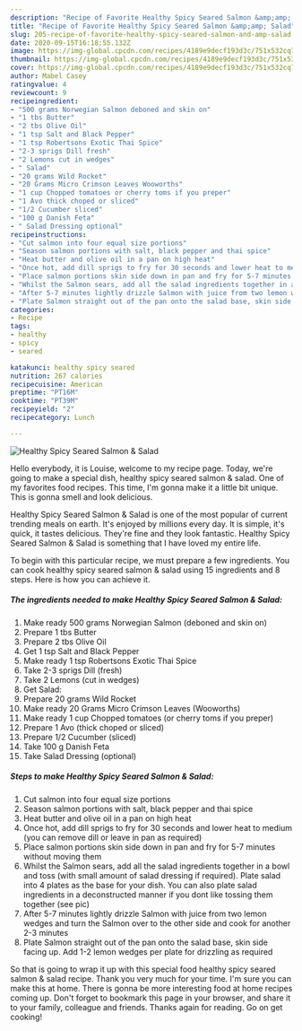 ```yaml
---
description: "Recipe of Favorite Healthy Spicy Seared Salmon &amp;amp; Salad"
title: "Recipe of Favorite Healthy Spicy Seared Salmon &amp;amp; Salad"
slug: 205-recipe-of-favorite-healthy-spicy-seared-salmon-and-amp-salad
date: 2020-09-15T16:18:55.132Z
image: https://img-global.cpcdn.com/recipes/4189e9decf193d3c/751x532cq70/healthy-spicy-seared-salmon-salad-recipe-main-photo.jpg
thumbnail: https://img-global.cpcdn.com/recipes/4189e9decf193d3c/751x532cq70/healthy-spicy-seared-salmon-salad-recipe-main-photo.jpg
cover: https://img-global.cpcdn.com/recipes/4189e9decf193d3c/751x532cq70/healthy-spicy-seared-salmon-salad-recipe-main-photo.jpg
author: Mabel Casey
ratingvalue: 4
reviewcount: 9
recipeingredient:
- "500 grams Norwegian Salmon deboned and skin on"
- "1 tbs Butter"
- "2 tbs Olive Oil"
- "1 tsp Salt and Black Pepper"
- "1 tsp Robertsons Exotic Thai Spice"
- "2-3 sprigs Dill fresh"
- "2 Lemons cut in wedges"
- " Salad"
- "20 grams Wild Rocket"
- "20 Grams Micro Crimson Leaves Wooworths"
- "1 cup Chopped tomatoes or cherry toms if you preper"
- "1 Avo thick choped or sliced"
- "1/2 Cucumber sliced"
- "100 g Danish Feta"
- " Salad Dressing optional"
recipeinstructions:
- "Cut salmon into four equal size portions"
- "Season salmon portions with salt, black pepper and thai spice"
- "Heat butter and olive oil in a pan on high heat"
- "Once hot, add dill sprigs to fry for 30 seconds and lower heat to medium (you can remove dill or leave in pan as required)"
- "Place salmon portions skin side down in pan and fry for 5-7 minutes without moving them"
- "Whilst the Salmon sears, add all the salad ingredients together in a bowl and toss (with small amount of salad dressing if required). Plate salad into 4 plates as the base for your dish. You can also plate salad ingredients in a deconstructed manner if you dont like tossing them together (see pic)"
- "After 5-7 minutes lightly drizzle Salmon with juice from two lemon wedges and turn the Salmon over to the other side and cook for another 2-3 minutes"
- "Plate Salmon straight out of the pan onto the salad base, skin side facing up. Add 1-2 lemon wedges per plate for drizzling as required"
categories:
- Recipe
tags:
- healthy
- spicy
- seared

katakunci: healthy spicy seared 
nutrition: 267 calories
recipecuisine: American
preptime: "PT16M"
cooktime: "PT39M"
recipeyield: "2"
recipecategory: Lunch

---
```



![Healthy Spicy Seared Salmon &amp; Salad](https://img-global.cpcdn.com/recipes/4189e9decf193d3c/751x532cq70/healthy-spicy-seared-salmon-salad-recipe-main-photo.jpg)

Hello everybody, it is Louise, welcome to my recipe page. Today, we're going to make a special dish, healthy spicy seared salmon &amp; salad. One of my favorites food recipes. This time, I'm gonna make it a little bit unique. This is gonna smell and look delicious.

Healthy Spicy Seared Salmon &amp; Salad is one of the most popular of current trending meals on earth. It's enjoyed by millions every day. It is simple, it's quick, it tastes delicious. They're fine and they look fantastic. Healthy Spicy Seared Salmon &amp; Salad is something that I have loved my entire life.




To begin with this particular recipe, we must prepare a few ingredients. You can cook healthy spicy seared salmon &amp; salad using 15 ingredients and 8 steps. Here is how you can achieve it.

<!--inarticleads1-->

##### The ingredients needed to make Healthy Spicy Seared Salmon &amp; Salad:

1. Make ready 500 grams Norwegian Salmon (deboned and skin on)
1. Prepare 1 tbs Butter
1. Prepare 2 tbs Olive Oil
1. Get 1 tsp Salt and Black Pepper
1. Make ready 1 tsp Robertsons Exotic Thai Spice
1. Take 2-3 sprigs Dill (fresh)
1. Take 2 Lemons (cut in wedges)
1. Get  Salad:
1. Prepare 20 grams Wild Rocket
1. Make ready 20 Grams Micro Crimson Leaves (Wooworths)
1. Make ready 1 cup Chopped tomatoes (or cherry toms if you preper)
1. Prepare 1 Avo (thick choped or sliced)
1. Prepare 1/2 Cucumber (sliced)
1. Take 100 g Danish Feta
1. Take  Salad Dressing (optional)




<!--inarticleads2-->

##### Steps to make Healthy Spicy Seared Salmon &amp; Salad:

1. Cut salmon into four equal size portions
1. Season salmon portions with salt, black pepper and thai spice
1. Heat butter and olive oil in a pan on high heat
1. Once hot, add dill sprigs to fry for 30 seconds and lower heat to medium (you can remove dill or leave in pan as required)
1. Place salmon portions skin side down in pan and fry for 5-7 minutes without moving them
1. Whilst the Salmon sears, add all the salad ingredients together in a bowl and toss (with small amount of salad dressing if required). Plate salad into 4 plates as the base for your dish. You can also plate salad ingredients in a deconstructed manner if you dont like tossing them together (see pic)
1. After 5-7 minutes lightly drizzle Salmon with juice from two lemon wedges and turn the Salmon over to the other side and cook for another 2-3 minutes
1. Plate Salmon straight out of the pan onto the salad base, skin side facing up. Add 1-2 lemon wedges per plate for drizzling as required




So that is going to wrap it up with this special food healthy spicy seared salmon &amp; salad recipe. Thank you very much for your time. I'm sure you can make this at home. There is gonna be more interesting food at home recipes coming up. Don't forget to bookmark this page in your browser, and share it to your family, colleague and friends. Thanks again for reading. Go on get cooking!
